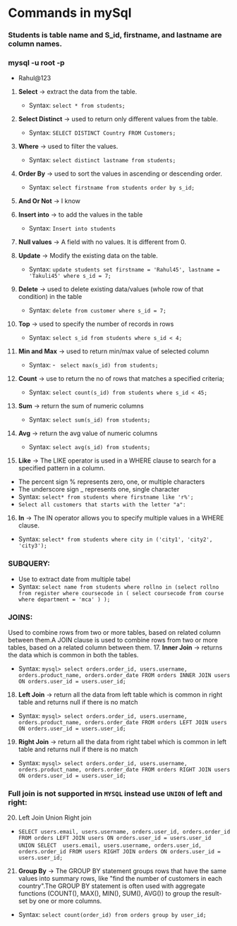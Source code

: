 # Commands in mySql

### Students is table name and S_id, firstname, and lastname are column names.
### mysql -u root -p
- Rahul@123

1. **Select** -> extract the data from the table.
   - Syntax: `select * from students;`

2. **Select Distinct** -> used to return only different values from the table.
   - Syntax: `SELECT DISTINCT Country FROM Customers;`

3. **Where** -> used to filter the values.
   - Syntax: `select distinct lastname from students;`

4. **Order By** -> used to sort the values in ascending or descending order.
   - Syntax: `select firstname from students order by s_id;`

5. **And Or Not** -> I know

6. **Insert into** -> to add the values in the table
   - Syntax: `Insert into students`

7. **Null values** -> A field with no values. It is different from 0.

8. **Update** -> Modify the existing data on the table.
   - Syntax: `update students set firstname = 'Rahul45', lastname = 'Takuli45' where s_id = 7;`

9. **Delete** -> used to delete existing data/values (whole row of that condition) in the table
   - Syntax: `delete from customer where s_id = 7;`

10. **Top** -> used to specify the number of records in rows
    - Syntax: `select s_id from students where s_id < 4;`

11. **Min and Max** -> used to return min/max value of selected column
    - Syntax: - ` select max(s_id) from students;`<br>

12. **Count** -> use to return the no of rows that matches a specified criteria;
    - Syntax: `select count(s_id) from students where s_id < 45;`

13. **Sum** -> return the sum of numeric columns
    - Syntax: `select sum(s_id) from students;`

14. **Avg** -> return the avg value of numeric columns
    - Syntax:  `select avg(s_id) from students;`

15. **Like** -> The LIKE operator is used in a WHERE clause to search for a specified pattern in a column.
   - The percent sign % represents zero, one, or multiple characters
   - The underscore sign _ represents one, single character
   - Syntax: `select* from students where firstname like 'r%';` 
   - `Select all customers that starts with the letter "a":`

16. **In** -> The IN operator allows you to specify multiple values in a WHERE clause.
   - Syntax: `select* from students where city in ('city1', 'city2', 'city3');`
### SUBQUERY:
- Use to extract date from multiple tabel 
- Syntax: `select name from students where rollno in (select rollno from register where coursecode in ( select coursecode from course where department = 'mca' ) );`

### JOINS: 
Used to combine rows from two or more tables, based on related column between them.A JOIN clause is used to combine rows from two or more tables, based on a related column between them.
17. **Inner Join** -> returns the data which is common in both the tables.
   - Syntax:  `mysql> select orders.order_id, users.username, orders.product_name, orders.order_date FROM orders INNER JOIN users ON orders.user_id = users.user_id;`
18. **Left Join** -> return all the data from left table which is common in right table and returns null if there is no match
   - Syntax: `mysql> select orders.order_id, users.username, orders.product_name, orders.order_date FROM orders LEFT JOIN users ON orders.user_id = users.user_id;`
19. **Right Join** -> return all the data from right tabel which is common in left table and returns null if there is no match
   - Syntax: `mysql> select orders.order_id, users.username, orders.product_name, orders.order_date FROM orders RIGHT JOIN users ON orders.user_id = users.user_id;`
### Full join is not supported in `MYSQL` instead use `UNION` of left and right:
20. Left Join Union Right join
   - `SELECT
    users.email,
    users.username,
    orders.user_id,
    orders.order_id
FROM
    orders
LEFT JOIN
    users ON orders.user_id = users.user_id `
`UNION SELECT 
    users.email,
    users.username,
    orders.user_id,
    orders.order_id
FROM
    users
RIGHT JOIN
    orders ON orders.user_id = users.user_id;
`
21. **Group By** -> The GROUP BY statement groups rows that have the same values into summary rows, like "find the number of customers in each country".The GROUP BY statement is often used with aggregate functions (COUNT(), MAX(), MIN(), SUM(), AVG()) to group the result-set by one or more columns.
   - Syntax: `select count(order_id) from orders group by user_id;`